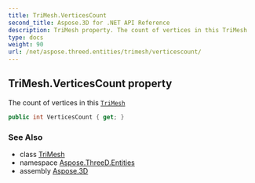 ```yaml
---
title: TriMesh.VerticesCount
second_title: Aspose.3D for .NET API Reference
description: TriMesh property. The count of vertices in this TriMesh
type: docs
weight: 90
url: /net/aspose.threed.entities/trimesh/verticescount/
---
```

## TriMesh.VerticesCount property

The count of vertices in this [`TriMesh`](../)

```csharp
public int VerticesCount { get; }
```

### See Also

* class [TriMesh](../)
* namespace [Aspose.ThreeD.Entities](../../trimesh/)
* assembly [Aspose.3D](../../../)


